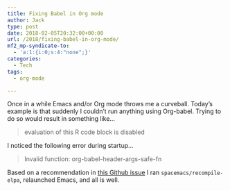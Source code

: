 ```yaml
---
title: Fixing Babel in Org mode
author: Jack
type: post
date: 2018-02-05T20:32:00+00:00
url: /2018/fixing-babel-in-org-mode/
mf2_mp-syndicate-to:
  - 'a:1:{i:0;s:4:"none";}'
categories:
  - Tech
tags:
  - org-mode

---
```

Once in a while Emacs and/or Org mode throws me a curveball. Today&#8217;s example is that suddenly I couldn&#8217;t run anything using Org-babel. Trying to do so would result in something like…

> evaluation of this R code block is disabled

I noticed the following error during startup…

> Invalid function: org-babel-header-args-safe-fn

Based on a recommendation in [this Github issue][1] I ran `spacemacs/recompile-elpa`, relaunched Emacs, and all is well.

 [1]: https://github.com/syl20bnr/spacemacs/issues/7641